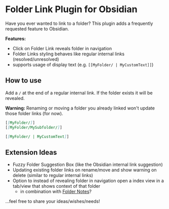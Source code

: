 # Folder Link Plugin for Obsidian

Have you ever wanted to link to a folder? This plugin adds a frequently requested feature to Obsidian.

**Features:**

-   Click on Folder Link reveals folder in navigation
-   Folder Links styling behaves like regular internal links (resolved/unresolved)
-   supports usage of display text (e.g. `[[MyFolder/ | MyCustomText]]`)

## How to use

Add a `/` at the end of a regular internal link. If the folder exists it will be revealed.

**Warning:** Renaming or moving a folder you already linked won't update those folder links (for now).

```markdown
[[MyFolder/]]
[[MyFolder/MySubfolder/]]

[[MyFolder/ | MyCustomText]]
```

## Extension Ideas

-   Fuzzy Folder Suggestion Box (like the Obsidian internal link suggestion)
-   Updating existing folder links on rename/move and show warning on delete (similar to regular internal links)
-   Option to instead of revealing folder in navigation open a index view in a tab/view that shows context of that folder
    -   in combination with [Folder Notes](https://github.com/LostPaul/obsidian-folder-notes)?

...feel free to share your ideas/wishes/needs!
